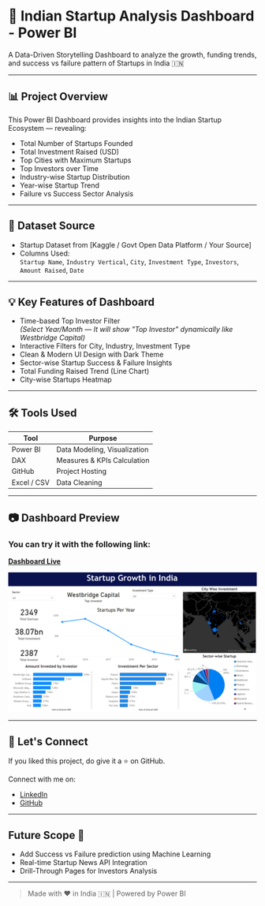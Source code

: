 # 🚀 Indian Startup Analysis Dashboard - Power BI

A Data-Driven Storytelling Dashboard to analyze the growth, funding trends, and success vs failure pattern of Startups in India 🇮🇳

---

## 📊 Project Overview

This Power BI Dashboard provides insights into the Indian Startup Ecosystem — revealing:

- Total Number of Startups Founded
- Total Investment Raised (USD)
- Top Cities with Maximum Startups
- Top Investors over Time
- Industry-wise Startup Distribution
- Year-wise Startup Trend
- Failure vs Success Sector Analysis

---

## 📁 Dataset Source
- Startup Dataset from [Kaggle / Govt Open Data Platform / Your Source]  
- Columns Used:  
`Startup Name`, `Industry Vertical`, `City`, `Investment Type`, `Investors`, `Amount Raised`, `Date`

---

## 💡 Key Features of Dashboard

- Time-based Top Investor Filter  
*(Select Year/Month — It will show "Top Investor" dynamically like Westbridge Capital)*  
- Interactive Filters for City, Industry, Investment Type  
- Clean & Modern UI Design with Dark Theme  
- Sector-wise Startup Success & Failure Insights  
- Total Funding Raised Trend (Line Chart)
- City-wise Startups Heatmap

---

## 🛠 Tools Used

| Tool        | Purpose          |
|-------------|-----------------|
| Power BI    | Data Modeling, Visualization |
| DAX         | Measures & KPIs Calculation |
| GitHub      | Project Hosting |
| Excel / CSV | Data Cleaning |

---

## 📷 Dashboard Preview

### You can try it with the following link:
**[Dashboard Live](Startup.pbix)** 

![Dashboard Preview](Output.png) 

---

## 🤝 Let's Connect

If you liked this project, do give it a ⭐ on GitHub.

Connect with me on:

- [LinkedIn](https://www.linkedin.com/in/your-profile/)
- [GitHub](https://github.com/your-profile/)

---

## Future Scope 🚀

- Add Success vs Failure prediction using Machine Learning  
- Real-time Startup News API Integration  
- Drill-Through Pages for Investors Analysis  

---

> Made with ❤️ in India 🇮🇳 | Powered by Power BI
